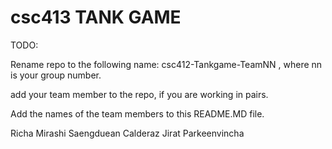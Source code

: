 # csc413 TANK GAME
TODO:

Rename repo to the following name: csc412-Tankgame-TeamNN , where nn is your group number.

add your team member to the repo, if you are working in pairs.

Add the names of the team members to this README.MD file.

Richa Mirashi Saengduean Calderaz Jirat Parkeenvincha
